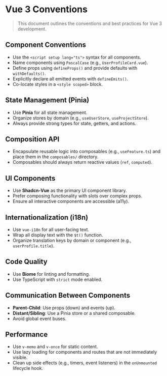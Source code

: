 # Vue 3 Conventions

> This document outlines the conventions and best practices for Vue 3 development.

## Component Conventions

- Use the `<script setup lang="ts">` syntax for all components.
- Name components using `PascalCase` (e.g., `UserProfileCard.vue`).
- Define props using `defineProps()` and provide defaults with `withDefaults()`.
- Explicitly declare all emitted events with `defineEmits()`.
- Co-locate styles in a `<style scoped>` block.

## State Management (Pinia)

- Use **Pinia** for all state management.
- Organize stores by domain (e.g., `useUserStore`, `useProjectStore`).
- Always provide strong types for state, getters, and actions.

## Composition API

- Encapsulate reusable logic into composables (e.g., `useFeature.ts`) and place them in the `composables/` directory.
- Composables should always return reactive values (`ref`, `computed`).

## UI Components

- Use **Shadcn-Vue** as the primary UI component library.
- Prefer composing functionality with slots over complex props.
- Ensure all interactive components are accessible (a11y).

## Internationalization (i18n)

- Use `vue-i18n` for all user-facing text.
- Wrap all display text with the `$t()` function.
- Organize translation keys by domain or component (e.g., `userProfile.title`).

## Code Quality

- Use **Biome** for linting and formatting.
- Use TypeScript with `strict` mode enabled.

## Communication Between Components

- **Parent-Child**: Use props (down) and events (up).
- **Distant/Sibling**: Use a Pinia store or a shared composable.
- Avoid global event buses.

## Performance

- Use `v-memo` and `v-once` for static content.
- Use lazy loading for components and routes that are not immediately visible.
- Clean up side effects (e.g., timers, event listeners) in the `onUnmounted` lifecycle hook.
